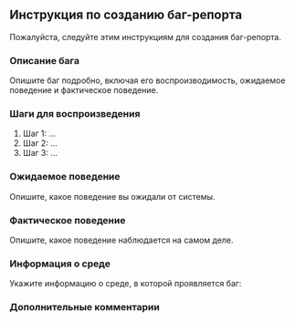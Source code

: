 ## Инструкция по созданию баг-репорта

Пожалуйста, следуйте этим инструкциям для создания баг-репорта.

### Описание бага

Опишите баг подробно, включая его воспроизводимость, ожидаемое поведение и фактическое поведение.

### Шаги для воспроизведения

1. Шаг 1: …
2. Шаг 2: …
3. Шаг 3: …

### Ожидаемое поведение

Опишите, какое поведение вы ожидали от системы.

### Фактическое поведение

Опишите, какое поведение наблюдается на самом деле.

### Информация о среде

Укажите информацию о среде, в которой проявляется баг:

### Дополнительные комментарии
